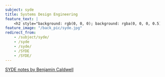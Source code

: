 ```yaml
---
subject: syde
title: Systems Design Engineering
feature_text: |
    <h2 style="background: rgb(0, 0, 0); background: rgba(0, 0, 0, 0.5); color: #f1f1f1; padding: 10px;">SYDE</h2>
feature_image: "/back_pic/syde.jpg"
redirect_from:
    - /subject/syde/
    - /syde
    - /syde/
    - /SYDE
    - /SYDE/
---
```

[SYDE notes by Benjamin Caldwell](http://beta-notes.bcaldwell.ca/)
